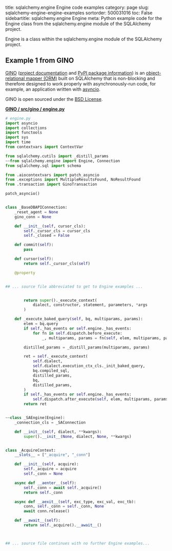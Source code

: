 title: sqlalchemy.engine Engine code examples
category: page
slug: sqlalchemy-engine-engine-examples
sortorder: 500031016
toc: False
sidebartitle: sqlalchemy.engine Engine
meta: Python example code for the Engine class from the sqlalchemy.engine module of the SQLAlchemy project.


Engine is a class within the sqlalchemy.engine module of the SQLAlchemy project.


## Example 1 from GINO
[GINO](https://github.com/fantix/gino)
([project documentation](https://python-gino.readthedocs.io/en/latest/)
and
[PyPI package information](https://pypi.org/project/gino/))
is an [object-relational mapper (ORM)](/object-relational-mappers-orms.html)
built on SQLAlchemy that is non-blocking and therefore designed to work properly
with asynchronously-run code, for example, an application written with
[asyncio](https://docs.python.org/3/library/asyncio.html).

GINO is open sourced under the [BSD License](https://github.com/python-gino/gino/blob/master/LICENSE).

[**GINO / src/gino / engine.py**](https://github.com/python-gino/gino/blob/master/src/gino/./engine.py)

```python
# engine.py
import asyncio
import collections
import functools
import sys
import time
from contextvars import ContextVar

from sqlalchemy.cutils import _distill_params
~~from sqlalchemy.engine import Engine, Connection
from sqlalchemy.sql import schema

from .aiocontextvars import patch_asyncio
from .exceptions import MultipleResultsFound, NoResultFound
from .transaction import GinoTransaction

patch_asyncio()


class _BaseDBAPIConnection:
    _reset_agent = None
    gino_conn = None

    def __init__(self, cursor_cls):
        self._cursor_cls = cursor_cls
        self._closed = False

    def commit(self):
        pass

    def cursor(self):
        return self._cursor_cls(self)

    @property


## ... source file abbreviated to get to Engine examples ...


        return super()._execute_context(
            dialect, constructor, statement, parameters, *args
        )

    def _execute_baked_query(self, bq, multiparams, params):
        elem = bq.query
        if self._has_events or self.engine._has_events:
            for fn in self.dispatch.before_execute:
                _, multiparams, params = fn(self, elem, multiparams, params)

        distilled_params = _distill_params(multiparams, params)

        ret = self._execute_context(
            self.dialect,
            self.dialect.execution_ctx_cls._init_baked_query,
            bq.compiled_sql,
            distilled_params,
            bq,
            distilled_params,
        )
        if self._has_events or self.engine._has_events:
            self.dispatch.after_execute(self, elem, multiparams, params, ret)
        return ret


~~class _SAEngine(Engine):
    _connection_cls = _SAConnection

    def __init__(self, dialect, **kwargs):
        super().__init__(None, dialect, None, **kwargs)


class _AcquireContext:
    __slots__ = ["_acquire", "_conn"]

    def __init__(self, acquire):
        self._acquire = acquire
        self._conn = None

    async def __aenter__(self):
        self._conn = await self._acquire()
        return self._conn

    async def __aexit__(self, exc_type, exc_val, exc_tb):
        conn, self._conn = self._conn, None
        await conn.release()

    def __await__(self):
        return self._acquire().__await__()



## ... source file continues with no further Engine examples...

```


